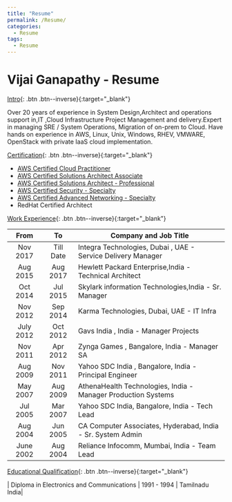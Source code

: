 ```yaml
---
title: "Resume"
permalink: /Resume/
categories:
  - Resume 
tags:
  - Resume 
--- 
```


# Vijai Ganapathy - Resume 

[Intro](){: .btn .btn--inverse}{:target="_blank"}

Over 20 years of experience in System Design,Architect and operations support in,IT ,Cloud Infrastructure Project Management and delivery.Expert in managing SRE / System Operations, Migration of on-prem to Cloud. Have hands on experience in AWS, Linux, Unix, Windows, RHEV, VMWARE, OpenStack with private IaaS cloud implementation. 

[Certification](){: .btn .btn--inverse}{:target="_blank"}


- [AWS Certified Cloud Practitioner](https://www.certmetrics.com/amazon/public/badge.aspx?i=1&t=c&d=2019-04-18&ci=AWS00862555) 
- [AWS Certified Solutions Architect Associate](https://www.certmetrics.com/amazon/public/badge.aspx?i=9&t=c&d=2019-04-25&ci=AWS00862555)
- [AWS Certified Solutions Architect - Professional](https://www.certmetrics.com/amazon/public/badge.aspx?i=4&t=c&d=2019-11-14&ci=AWS00862555)
- [AWS Certified Security - Specialty](https://www.certmetrics.com/amazon/public/badge.aspx?i=7&t=c&d=2019-12-12&ci=AWS00862555)
- [AWS Certified Advanced Networking - Specialty](https://www.certmetrics.com/amazon/public/badge.aspx?i=6&t=c&d=2019-12-26&ci=AWS00862555)
- RedHat Certified Architect 

<object data="/images/Vijai_Resume.pdf" width="1000" height="1000" type='application/pdf'/>



[Work Experience](){: .btn .btn--inverse}{:target="_blank"}

| From  | To  | Company and  Job Title | 
|:-:|:-:|---|
|Nov 2017         | Till Date | Integra Technologies, Dubai , UAE - Service Delivery Manager | 
|Aug 2015	     | Aug 2017  | Hewlett Packard Enterprise,India - Technical Architect|
|Oct 2014	     | Jul 2015 | Skylark information Technologies,India - Sr. Manager |
|Nov 2012	     |  Sep 2014  | Karma Technologies, Dubai, UAE - IT Infra |
|July 2012	     | Oct 2012  | Gavs India , India - Manager Projects|
|Nov 2011      | Apr 2012  | Zynga Games , Bangalore, India - Manager SA|
|Aug 2009     | Nov 2011 | Yahoo SDC India , Bangalore, India - Principal Engineer |
|May  2007    | Aug 2009 | AthenaHealth Technologies, India - Manager Production Systems |
|Jul 2005     | Mar 2007  | Yahoo SDC India, Bangalore, India - Tech Lead|
|Aug 2004 	| Jun 2005 | CA Computer Associates, Hyderabad, India - Sr. System Admin |   
|June 2002     | Aug 2004  | Reliance Infocomm, Mumbai, India - Team Lead |


[Educational Qualification](){: .btn .btn--inverse}{:target="_blank"}

| Diploma in Electronics and Communications | 1991 - 1994 | Tamilnadu India|


